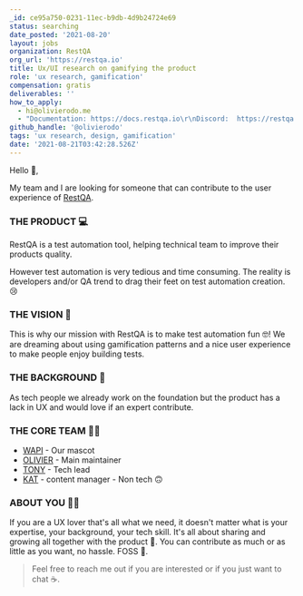 ```yaml
---
_id: ce95a750-0231-11ec-b9db-4d9b24724e69
status: searching
date_posted: '2021-08-20'
layout: jobs
organization: RestQA
org_url: 'https://restqa.io'
title: Ux/UI research on gamifying the product
role: 'ux research, gamification'
compensation: gratis
deliverables: ''
how_to_apply:
  - hi@olivierodo.me
  - "Documentation: https://docs.restqa.io\r\nDiscord:  https://restqa.io/chat\r\nDashboard demo: https://dashboard.restqa.io"
github_handle: '@olivierodo'
tags: 'ux research, design, gamification'
date: '2021-08-21T03:42:28.526Z'
---
```

Hello 👋,

My team and I are looking for someone that can contribute to the user experience of [RestQA](https://restqa.io).

### THE PRODUCT 💻

RestQA is a test automation tool, helping technical team to improve their products quality.

However test automation is very tedious and time consuming. The reality is developers and/or QA trend to drag their feet on test automation creation. 😢

### THE VISION 🚀

This is why our mission with RestQA is to make test automation fun 🤓! We are dreaming about using gamification patterns and a nice user experience to make people enjoy building tests.

### THE BACKGROUND 💬

As tech people we already work on the foundation but  the product has a lack in UX and would love if an expert contribute.

### THE CORE TEAM 👩‍💻

* [WAPI](https://github.com/restqa-bot) - Our mascot
* [OLIVIER](https://github.com/olivierodo) - Main maintainer 
* [TONY](https://github.com/tony-go) - Tech lead 
* [KAT](https://github.com/KaTLaz) - content manager - Non tech 🙃


### ABOUT YOU 🦸‍♀️

If you are a UX lover that's all what we need, it doesn't matter what is your expertise, your background, your tech skill. It's all about sharing and growing all together with the product 🤩. You can contribute as much or as little as you want, no hassle. FOSS 🧡.

>  Feel free to reach me out if you are interested or if you just want to chat ☕️.
